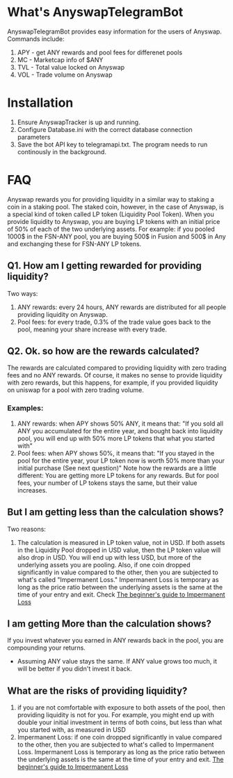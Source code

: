 

# What's AnyswapTelegramBot
AnyswapTelegramBot provides easy information for the users of Anyswap. Commands include:
1. APY - get ANY rewards and pool fees for differenet pools
2. MC - Marketcap info of $ANY
3. TVL - Total value locked on Anyswap
4. VOL - Trade volume on Anyswap 
# Installation
1. Ensure AnyswapTracker is up and running.
2. Configure Database.ini with the correct database connection parameters
3. Save the bot API key to telegramapi.txt.
The program needs to run continously in the background. 
# FAQ
Anyswap rewards you for providing liquidity in a similar way to staking a coin in a staking pool. The staked coin, however, in the case of Anyswap, is a special kind of token called LP token (Liquidity Pool Token). When you provide liquidity to Anyswap, you are buying LP tokens with an initial price of 50% of each of the two underlying assets.
For example: if you pooled 1000$ in the FSN-ANY pool, you are buying 500$ in Fusion and 500$ in Any and exchanging these for FSN-ANY LP tokens.

## Q1. How am I getting rewarded for providing liquidity?
Two ways:
1. ANY rewards: every 24 hours, ANY rewards are distributed for all people providing liquidity on Anyswap.
2. Pool fees: for every trade, 0.3% of the trade value goes back to the pool, meaning your share increase with every trade.
## Q2. Ok. so how are the rewards calculated?
The rewards are calculated compared to providing liquidity with zero trading fees and no ANY rewards. Of course, it makes no sense to provide liquidity with zero rewards, but this happens, for example, if you provided liquidity on uniswap for a pool with zero trading volume.
### Examples:
1. ANY rewards: when APY shows 50% ANY, it means that:
"If you sold all ANY you accumulated for the entire year, and bought back into liquidity pool, you will end up with 50% more LP tokens that what you started with"
2. Pool fees: when APY shows 50%, it means that:
"If you stayed in the pool for the entire year, your LP token now is worth 50% more than your initial purchase (See next question)"
Note how the rewards are a little different: You are getting more LP tokens for any rewards. But for pool fees, your number of LP tokens stays the same, but their value increases.
## But I am getting less than the calculation shows?
Two reasons:
1. The calculation is measured in LP token value, not in USD. If both assets in the Liquidity Pool dropped in USD value, then the LP token value will also drop in USD.  You will end up with less USD, but more of the underlying assets you are pooling.
Also, if one coin dropped significantly in value compared to the other, then you are
 subjected to what's called "Impermanent Loss." Impermanent Loss is temporary as long
  as the price ratio between the underlying assets is the same at the time of your
   entry and exit. Check [The beginner's guide to
 Impermanent Loss](https://blog.bancor.network/beginners-guide-to-getting-rekt-by-impermanent-loss-7c9510cb2f22)

## I am getting More than the calculation shows?
If you invest whatever you earned in ANY rewards back in the pool, you are compounding your returns.
* Assuming ANY value stays the same. If ANY value grows too much, it will be better if you didn't invest it back.
## What are the risks of providing liquidity?
1. if you are not comfortable with exposure to both assets of the pool, then providing liquidity is not for you. For example, you might end up with double your initial investment in terms of both coins, but less than what you started with, as measured in USD
2. Impermanent Loss: if one coin dropped significantly in value compared to the other, then you are subjected to what's called to Impermanent Loss. Impermanent Loss is temporary as long as the price ratio between the underlying assets is the same at the time of your entry and exit. [The beginner's guide to
 Impermanent Loss](https://blog.bancor.network/beginners-guide-to-getting-rekt-by-impermanent-loss-7c9510cb2f22)
